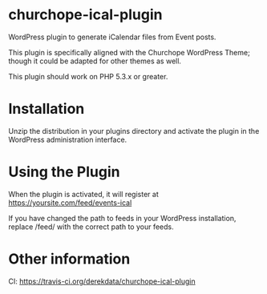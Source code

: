churchope-ical-plugin
=====================

WordPress plugin to generate iCalendar files from Event posts.

This plugin is specifically aligned with the Churchope WordPress Theme; though it could be adapted for other themes as well.

This plugin should work on PHP 5.3.x or greater.

Installation
============

Unzip the distribution in your plugins directory and activate the plugin in the WordPress administration interface.

Using the Plugin
================

When the plugin is activated, it will register at https://yoursite.com/feed/events-ical

If you have changed the path to feeds in your WordPress installation, replace /feed/ with the correct path to your feeds.

Other information
=================

CI: https://travis-ci.org/derekdata/churchope-ical-plugin
